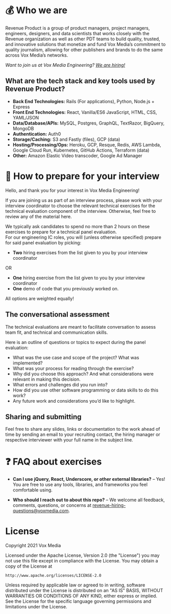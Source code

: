 # :moneybag: Who we are
Revenue Product is a group of product managers, project managers, engineers, designers, and data scientists that works closely with the Revenue organization as well as other PDT teams to build quality, trusted, and innovative solutions that monetize and fund Vox Media’s commitment to quality journalism, allowing for other publishers and brands to do the same across Vox Media’s networks.

_Want to join us at Vox Media Engineering? [We are hiring!](https://www.voxmedia.com/pages/careers-jobs#product-technology-design)_

## What are the tech stack and key tools used by Revenue Product?
* **Back End Technologies:** Rails (For applications), Python, Node.js + Express
* **Front End Technologies:** React, Vanilla/ES6 JavaScript, HTML, CSS, YAML/JSON
* **Data/Database/APIs:** MySQL, Postgres, GraphQL, TextRazor, BigQuery, MongoDB
* **Authentication:** 
Auth0
* **Storage/Caching:** S3 and Fastly (files), GCP (data)
* **Hosting/Processing/Ops:** Heroku, GCP, Resque, Redis, AWS Lambda, Google Cloud Run, Kubernetes, GitHub Actions, Terraform (data) 
* **Other:** Amazon Elastic Video transcoder, Google Ad Manager

# :memo: How to prepare for your interview

Hello, and thank you for your interest in Vox Media Engineering!

If you are joining us as part of an interview process, please work with your interview coordinator to choose the relevant technical exercises for the technical evaluation component of the interview. 
Otherwise, feel free to review any of the material here.

We typically ask candidates to spend no more than 2 hours on these exercises to prepare for a technical panel evaluation.  
For our engineering IC roles, you will (unless otherwise specified) prepare for said panel evaluation by picking:

* **Two** hiring exercises from the list given to you by your interview coordinator

OR

* **One** hiring exercise from the list given to you by your interview coordinator
* **One** demo of code that you previously worked on.

All options are weighted equally!

## The conversational assessment
The technical evaluations are meant to facilitate conversation to assess team fit, and technical and communication skills.

Here is an outline of questions or topics to expect during the panel evaluation:
* What was the use case and scope of the project? What was implemented?
* What was your process for reading through the exercise? 
* Why did you choose this approach? And what considerations were relevant in making this decision.
* What errors and challenges did you run into?
* How did you use other software programming or data skills to do this work?
* Any future work and considerations you’d like to highlight.

## Sharing and submitting
Feel free to share any slides, links or documentation to the work ahead of time by sending an email to your recruiting contact, the hiring manager or respective interviewer with your full name in the subject line.

# :question: FAQ about exercises

* **Can I use jQuery, React, Underscore, or other external libraries?** – Yes! You are free to use any tools, libraries, and frameworks you feel comfortable using.

* **Who should I reach out to about this repo?** – We welcome all feedback, comments, questions, or concerns at [revenue-hiring-questions@voxmedia.com](mailto://revenue-hiring-questions@voxmedia.com).

# License

Copyright 2021 Vox Media

Licensed under the Apache License, Version 2.0 (the "License")
you may not use this file except in compliance with the License.
You may obtain a copy of the License at

    http://www.apache.org/licenses/LICENSE-2.0

Unless required by applicable law or agreed to in writing, software
distributed under the License is distributed on an "AS IS" BASIS,
WITHOUT WARRANTIES OR CONDITIONS OF ANY KIND, either express or implied.
See the License for the specific language governing permissions and
limitations under the License.
